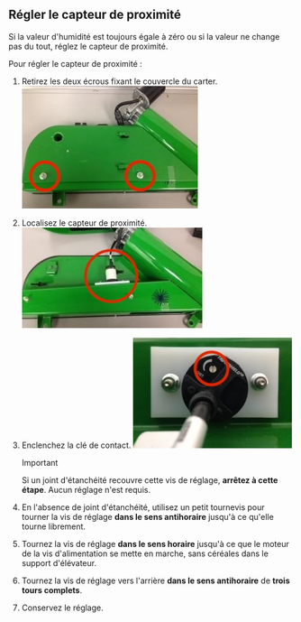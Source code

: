 Régler le capteur de proximité
-------------------------------
Si la valeur d'humidité est toujours égale à zéro ou si la valeur ne change pas du tout, réglez le capteur de proximité. 

Pour régler le capteur de proximité :
1. Retirez les deux écrous fixant le couvercle du carter. 
![Ecrous_Carter](../images/s_carter_ecrous.jpg)

2. Localisez le capteur de proximité. 
![Localisation_Capteur_Proximite](../images/s_loc_capteur_proximite.jpg)

3. Enclenchez la clé de contact.
![Cle_Contact](../images/s_cle_contact.jpg)
    >[!important] 
    >Si un joint d'étanchéité recouvre cette vis de réglage, **arrêtez à cette étape**. Aucun réglage n'est requis. 

4. En l'absence de joint d'étanchéité, utilisez un petit tournevis pour tourner la vis de réglage **dans le sens antihoraire** jusqu'à ce qu'elle tourne librement. 

5. Tournez la vis de réglage **dans le sens horaire** jusqu'à ce que le moteur de la vis d'alimentation se mette en marche, sans céréales dans le support d'élévateur. 

6. Tournez la vis de réglage vers l'arrière **dans le sens antihoraire** de **trois tours complets**.
7. Conservez le réglage. 

 


         


